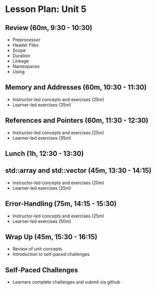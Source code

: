 # Lesson Plan: Unit 5

## Review (60m, 9:30 - 10:30)
- Preprocessor
- Header Files
- Scope
- Duration
- Linkage
- Namespaces
- Using

## Memory and Addresses (60m, 10:30 - 11:30)
- Instructor-led concepts and exercises (25m)
- Learner-led exercises (35m)

## References and Pointers (60m, 11:30 - 12:30)
- Instructor-led concepts and exercises (25m)
- Learner-led exercises (35m)

## Lunch (1h, 12:30 - 13:30)

## std::array and std::vector (45m, 13:30 - 14:15)
- Instructor-led concepts and exercises (20m)
- Learner-led exercises (25m)
  
## Error-Handling (75m, 14:15 - 15:30)
- Instructor-led concepts and exercises (25m)
- Learner-led exercises (50m)

## Wrap Up (45m, 15:30 - 16:15)
- Review of unit concepts
- Introduction to self-paced challenges

## Self-Paced Challenges
- Learners complete challenges and submit via github